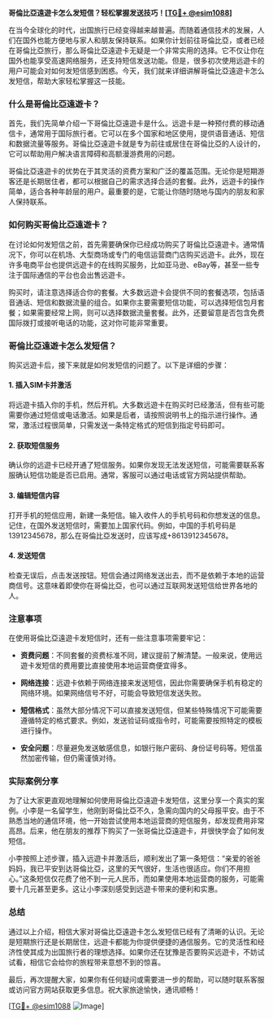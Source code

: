 **哥倫比亞遠遊卡怎么发短信？轻松掌握发送技巧！[[TG💪+ @esim1088](https://t.me/s/esim1088)]**

在当今全球化的时代，出国旅行已经变得越来越普遍。而随着通信技术的发展，人们在国外也能方便地与家人和朋友保持联系。如果你计划前往哥倫比亞，或者已经在哥倫比亞旅行，那么哥倫比亞遠遊卡无疑是一个非常实用的选择。它不仅让你在国外也能享受高速网络服务，还支持短信发送功能。但是，很多初次使用远遊卡的用户可能会对如何发短信感到困惑。今天，我们就来详细讲解哥倫比亞遠遊卡怎么发短信，帮助大家轻松掌握这一技能。

### 什么是哥倫比亞遠遊卡？

首先，我们先简单介绍一下哥倫比亞遠遊卡是什么。远遊卡是一种预付费的移动通信卡，通常用于国际旅行者。它可以在多个国家和地区使用，提供语音通话、短信和数据流量等服务。哥倫比亞遠遊卡就是专为前往或居住在哥倫比亞的人设计的，它可以帮助用户解决语言障碍和高额漫游费用的问题。

哥倫比亞遠遊卡的优势在于其灵活的资费方案和广泛的覆盖范围。无论你是短期游客还是长期居住者，都可以根据自己的需求选择合适的套餐。此外，远遊卡的操作简单，适合各种年龄层的用户。最重要的是，它能让你随时随地与国内的朋友和家人保持联系。

### 如何购买哥倫比亞遠遊卡？

在讨论如何发短信之前，首先需要确保你已经成功购买了哥倫比亞遠遊卡。通常情况下，你可以在机场、大型商场或专门的电信运营商门店购买远遊卡。此外，现在许多电商平台也提供远遊卡的在线购买服务，比如亚马逊、eBay等，甚至一些专注于国际通信的平台也会出售远遊卡。

购买时，请注意选择适合你的套餐。大多数远遊卡会提供不同的套餐选项，包括语音通话、短信和数据流量的组合。如果你主要需要短信功能，可以选择短信包月套餐；如果需要经常上网，则可以选择数据流量套餐。此外，还要留意是否包含免费国际拨打或接听电话的功能，这对你可能非常重要。

### 哥倫比亞遠遊卡怎么发短信？

购买远遊卡后，接下来就是如何发短信的问题了。以下是详细的步骤：

#### 1. 插入SIM卡并激活

将远遊卡插入你的手机，然后开机。大多数远遊卡在购买时已经激活，但有些可能需要你通过短信或电话激活。如果是后者，请按照说明书上的指示进行操作。通常，激活过程很简单，只需发送一条特定格式的短信到指定号码即可。

#### 2. 获取短信服务

确认你的远遊卡已经开通了短信服务。如果你发现无法发送短信，可能需要联系客服确认短信功能是否已启用。通常，客服可以通过电话或官方网站提供帮助。

#### 3. 编辑短信内容

打开手机的短信应用，新建一条短信。输入收件人的手机号码和你想发送的信息。记住，在国外发送短信时，需要加上国家代码。例如，中国的手机号码是13912345678，那么在哥倫比亞发送时，应该写成+8613912345678。

#### 4. 发送短信

检查无误后，点击发送按钮。短信会通过网络发送出去，而不是依赖于本地的运营商信号。这意味着即使你在哥倫比亞，也可以通过互联网发送短信给世界各地的人。

### 注意事项

在使用哥倫比亞遠遊卡发短信时，还有一些注意事项需要牢记：

- **资费问题**：不同套餐的资费标准不同，建议提前了解清楚。一般来说，使用远遊卡发短信的费用要比直接使用本地运营商便宜得多。
  
- **网络连接**：远遊卡依赖于网络连接来发送短信，因此你需要确保手机有稳定的网络环境。如果网络信号不好，可能会导致短信发送失败。

- **短信格式**：虽然大部分情况下可以直接发送短信，但某些特殊情况下可能需要遵循特定的格式要求。例如，发送验证码或指令时，可能需要按照特定的模板进行操作。

- **安全问题**：尽量避免发送敏感信息，如银行账户密码、身份证号码等。短信虽然加密传输，但仍需谨慎对待。

### 实际案例分享

为了让大家更直观地理解如何使用哥倫比亞遠遊卡发短信，这里分享一个真实的案例。小李是一名留学生，他刚到哥倫比亞不久，急需向国内的父母报平安。由于不熟悉当地的通信环境，他一开始尝试使用本地运营商的短信服务，却发现费用非常高昂。后来，他在朋友的推荐下购买了一张哥倫比亞遠遊卡，并很快学会了如何发短信。

小李按照上述步骤，插入远遊卡并激活后，顺利发出了第一条短信：“亲爱的爸爸妈妈，我已平安到达哥倫比亞，这里的天气很好，生活也很适应。你们不用担心。”这条短信仅花费了他不到一元人民币，而如果使用本地运营商的服务，可能需要十几元甚至更多。这让小李深刻感受到远遊卡带来的便利和实惠。

### 总结

通过以上介绍，相信大家对哥倫比亞遠遊卡怎么发短信已经有了清晰的认识。无论是短期旅行还是长期居住，远遊卡都能为你提供便捷的通信服务。它的灵活性和经济性使其成为出国旅行者的理想选择。如果你还在犹豫是否要购买远遊卡，不妨试试看，相信它会给你的旅程带来意想不到的惊喜。

最后，再次提醒大家，如果你有任何疑问或需要进一步的帮助，可以随时联系客服或访问官方网站获取更多信息。祝大家旅途愉快，通讯顺畅！

[[TG💪+ @esim1088](https://t.me/s/esim1088) ![Image](https://i.postimg.cc/4NQfJmqS/Snipaste-2025-05-13-00-14-12.png)]